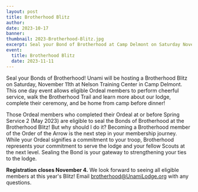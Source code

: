 ```yaml
---
layout: post
title: Brotherhood Blitz
author:
date: 2023-10-17
banner:
thumbnail: 2023-Brotherhood-Blitz.jpg
excerpt: Seal your Bond of Brotherhood at Camp Delmont on Saturday November 11th!
event:
  title: Brotherhood Blitz
  date: 2023-11-11
---
```


Seal your Bonds of Brotherhood! Unami will be hosting a Brotherhood Blitz on Saturday, November 11th at Nelson Training Center in Camp Delmont. This one day event allows eligible Ordeal members to perform cheerful service, walk the Brotherhood Trail and learn more about our lodge, complete their ceremony, and be home from camp before dinner!

Those Ordeal members who completed their Ordeal at or before Spring Service 2 (May 2023) are eligible to seal the Bonds of Brotherhood at the Brotherhood Blitz! But why should I do it? Becoming a Brotherhood member of the Order of the Arrow is the next step in your membership journey. While your Ordeal signifies a commitment to your troop, Brotherhood represents your commitment to serve the lodge and your fellow Scouts at the next level. Sealing the Bond is your gateway to strengthening your ties to the lodge.

**Registration closes November 4.** We look forward to seeing all eligible members at this year's Blitz! Email brotherhood@UnamiLodge.org with any questions.
